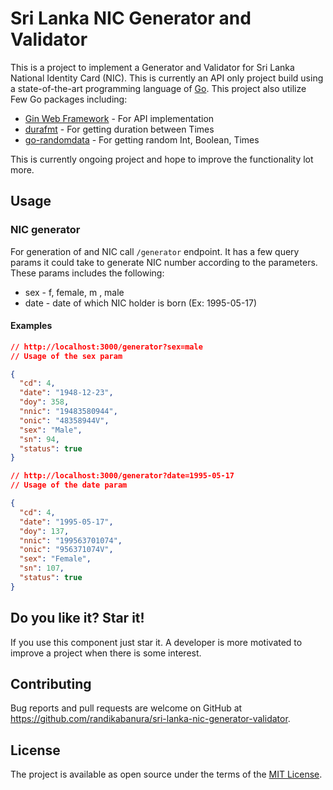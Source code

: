 # Sri Lanka NIC Generator and Validator

This is a project to implement a Generator and Validator for Sri Lanka National Identity Card (NIC).
This is currently an API only project build using a state-of-the-art programming language of [Go](https://golang.org/).
This project also utilize Few Go packages including:
  * [Gin Web Framework](https://github.com/gin-gonic/) - For API implementation
  * [durafmt](https://github.com/hako/durafmt) - For getting duration between Times
  * [go-randomdata](https://github.com/Pallinder/go-randomdata) - For getting random Int, Boolean, Times

This is currently ongoing project and hope to improve the functionality lot more.

## Usage

### NIC generator
For generation of and NIC call ```/generator``` endpoint. It has a few query params it could take
to generate NIC number according to the parameters. These params includes the following:
  * sex - f, female, m , male
  * date - date of which NIC holder is born (Ex: 1995-05-17)

#### Examples
```json
// http://localhost:3000/generator?sex=male
// Usage of the sex param

{
  "cd": 4,
  "date": "1948-12-23",
  "doy": 358,
  "nnic": "19483580944",
  "onic": "48358944V",
  "sex": "Male",
  "sn": 94,
  "status": true
}

// http://localhost:3000/generator?date=1995-05-17
// Usage of the date param

{
  "cd": 4,
  "date": "1995-05-17",
  "doy": 137,
  "nnic": "199563701074",
  "onic": "956371074V",
  "sex": "Female",
  "sn": 107,
  "status": true
}
```

## Do you like it? Star it!
If you use this component just star it. A developer is more motivated to improve a project when there is some interest.

## Contributing
Bug reports and pull requests are welcome on GitHub at https://github.com/randikabanura/sri-lanka-nic-generator-validator.

## License
The project is available as open source under the terms of the [MIT License](https://opensource.org/licenses/MIT).